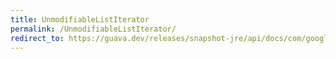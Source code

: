 ```yaml
---
title: UnmodifiableListIterator
permalink: /UnmodifiableListIterator/
redirect_to: https://guava.dev/releases/snapshot-jre/api/docs/com/google/common/collect/UnmodifiableListIterator.html
---
```

